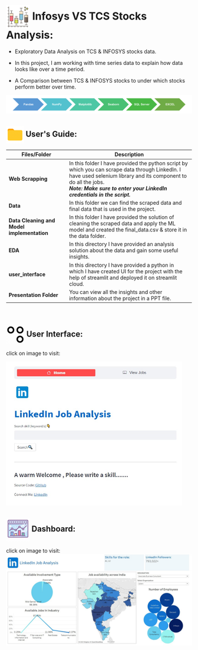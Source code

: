 <h1>
<img src="https://github.com/sohal619/icons-pics/blob/main/stocks.png?raw=true" align="center" width=64 height=64> 
Infosys VS TCS Stocks Analysis:
</h1>

* Exploratory Data Analysis on TCS & INFOSYS stocks data.

* In this project, I am working with time series data to explain how data looks like over a time period.

* A Comparison between TCS & INFOSYS stocks to under which stocks perform better over time.


<img src="https://github.com/sohal619/icons-pics/blob/main/stocks%20tech%20set.png?raw=true">

<h2>
<img src="https://github.com/sohal619/icons-pics/blob/main/foldergif.gif?raw=true" align="center"> 
User's Guide:
</h2>

| Files/Folder               | Description   |
| -------------              | ------------- |
| **Web Scrapping**          | In this folder I have provided the python script by which you can scrape data through LinkedIn. I have used selenium library and its component to do all the jobs. <br>***Note: Make sure to enter your LinkedIn credentials in the script.***|
| **Data**  | In this folder we can find the scraped data and final data that is used in the project.|
| **Data Cleaning and Model implementation**  | In this folder I have provided the solution of cleaning the scraped data and apply the ML model and created the final_data.csv & store it in the data folder. |
| **EDA**  | In this directory I have provided an analysis solution about the data and gain some useful insights. |
| **user_interface**  | In this directory I have provided a python in which I have created UI for the project with the help of streamlit and deployed it on streamlit cloud. |
| **Presentation Folder**    | You can view all the insights and other information about the project in a PPT file.  |

<br>

<h2>
<img src="https://github.com/sohal619/icons-pics/blob/main/dot-bricksgif.gif?raw=true" align="center"> 
User Interface:
</h2>

click on image to visit:

<a href="https://sohal619-linkedin-job-analysis-user-interfaceindex-sao7ss.streamlit.app/">
<img src="https://github.com/sohal619/icons-pics/blob/main/LJA.jpg?raw=true" width=478 height=390>
</a>

<br>

<h2>
<img src="https://github.com/sohal619/icons-pics/blob/main/dashboardgif.gif?raw=true" align="center"> 
Dashboard:
</h2>

click on image to visit:
<a href="https://sohal619.github.io/LJA-dashboard/">
<img src="https://github.com/sohal619/icons-pics/blob/main/LJA-DASH.jpg?raw=true">
</a>
